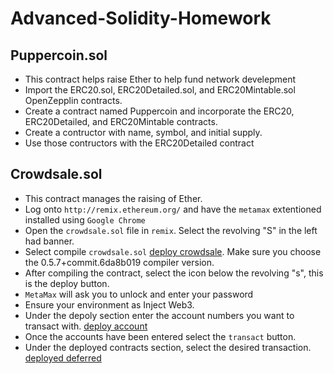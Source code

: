 # Advanced-Solidity-Homework
## Puppercoin.sol
- This contract helps raise Ether to help fund network develepment 
- Import the ERC20.sol, ERC20Detailed.sol, and ERC20Mintable.sol OpenZepplin contracts.
- Create a contract named Puppercoin and incorporate the ERC20, ERC20Detailed, and ERC20Mintable contracts.
- Create a contructor with name, symbol, and initial supply.
- Use those contructors with the ERC20Detailed contract

## Crowdsale.sol
- This contract manages the raising of Ether. 
- Log onto `http://remix.ethereum.org/` and have the `metamax` extentioned installed using `Google Chrome`
- Open the `crowdsale.sol` file in `remix`. Select the revolving "S" in the left had banner.
- Select compile `crowdsale.sol` [deploy crowdsale](deploy_crowdsale.png). Make sure you choose the 0.5.7+commit.6da8b019 compiler version.
- After compiling the contract, select the icon below the revolving "s", this is the deploy button.
- `MetaMax` will ask you to unlock and enter your password
- Ensure your environment as Inject Web3. 
- Under the depoly section enter the account numbers you want to transact with. [deploy account](deploy_acct.png)
- Once the accounts have been entered select the `transact` button.
- Under the deployed contracts section, select the desired transaction.
[deployed deferred](deferred_deployed.png)